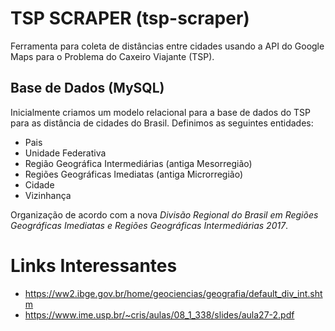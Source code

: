 # TSP SCRAPER (tsp-scraper)
Ferramenta para coleta de distâncias entre cidades usando a API do Google Maps para o Problema do Caxeiro Viajante (TSP).

## Base de Dados (MySQL)

Inicialmente criamos um modelo relacional para a base de dados do TSP para as distância de cidades do Brasil. Definimos as seguintes entidades:

* Pais
* Unidade Federativa
* Região Geográfica Intermediárias (antiga Mesorregião)
* Regiões Geográficas Imediatas (antiga Microrregião)
* Cidade
* Vizinhança

Organização de acordo com a nova *Divisão Regional do Brasil em Regiões Geográficas Imediatas e Regiões Geográficas Intermediárias 2017*.

# Links Interessantes

* https://ww2.ibge.gov.br/home/geociencias/geografia/default_div_int.shtm
* https://www.ime.usp.br/~cris/aulas/08_1_338/slides/aula27-2.pdf
